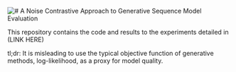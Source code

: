 ![# A Noise Contrastive Approach to Generative Sequence Model Evaluation](https://github.com/peglegpete/gen-seq-noise/blob/master/git-title.png)

This repository contains the code and results to the experiments detailed in (LINK HERE)

tl;dr: It is misleading to use the typical objective function of generative methods, log-likelihood, as a proxy for model quality.
